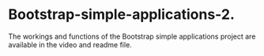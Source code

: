 # Bootstrap-simple-applications-2.
The workings and functions of the Bootstrap simple applications project are available in the video and readme file.
